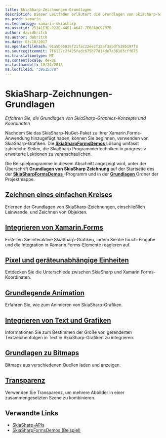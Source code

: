 ```yaml
---
title: SkiaSharp-Zeichnungen-Grundlagen
description: Dieser Leitfaden erläutert die Grundlagen von SkiaSharp-Graphics-Konzepte und Koordinaten in Xamarin.Forms-Anwendungen.
ms.prod: xamarin
ms.technology: xamarin-skiasharp
ms.assetid: 25141E3E-D22E-44B1-A647-7E6FA0C9737B
author: davidbritch
ms.author: dabritch
ms.date: 03/10/2017
ms.openlocfilehash: 91a5b65836f21fac22ee2f32af3abdf538b197f8
ms.sourcegitcommit: 7f6127c2f425fadc675b77d14de7a36103cff675
ms.translationtype: MT
ms.contentlocale: de-DE
ms.lasthandoff: 10/24/2018
ms.locfileid: "39615378"
---
```

# <a name="skiasharp-drawing-basics"></a>SkiaSharp-Zeichnungen-Grundlagen

_Erfahren Sie, die Grundlagen von SkiaSharp-Graphics-Konzepte und Koordinaten_

Nachdem Sie das SkiaSharp-NuGet-Paket zu Ihrer Xamarin.Forms-Anwendung hinzugefügt haben, können Sie beginnen, verwenden von SkiaSharp-Grafiken. Die [ **SkiaSharpFormsDemos** ](https://developer.xamarin.com/samples/xamarin-forms/SkiaSharpForms/Demos/) Lösung umfasst zahlreiche Seiten, die SkiaSharp Programmiertechniken in progressiv erweiterte Lektionen zu veranschaulichen.

Die Beispielprogramme in diesem Abschnitt angezeigt wird, unter der Überschrift **Grundlagen von SkiaSharp Zeichnung** auf der Startseite des der [ **SkiaSharpFormsDemos** ](https://developer.xamarin.com/samples/xamarin-forms/SkiaSharpForms/Demos/) -Programm und in der [ **Grundlagen** ](https://github.com/xamarin/xamarin-forms-samples/tree/master/SkiaSharpForms/Demos/Demos/SkiaSharpFormsDemos/Basics) Ordner der Projektmappe.

## <a name="drawing-a-simple-circlecirclemd"></a>[Zeichnen eines einfachen Kreises](circle.md)

Erlernen der Grundlagen von SkiaSharp-Zeichnungen, einschließlich Leinwände, und Zeichnen von Objekten.

## <a name="integrating-with-xamarinformsintegrationmd"></a>[Integrieren von Xamarin.Forms](integration.md)

Erstellen Sie interaktive SkiaSharp-Grafiken, indem Sie die touch-Eingabe und die Integration in Xamarin.Forms-Elemente reagieren auf.

## <a name="pixels-and-device-independent-unitspixelsmd"></a>[Pixel und geräteunabhängige Einheiten](pixels.md)

Entdecken Sie die Unterschiede zwischen SkiaSharp und Xamarin.Forms-Koordinaten.

## <a name="basic-animationanimationmd"></a>[Grundlegende Animation](animation.md)

Erfahren Sie, wie zum Animieren von SkiaSharp-Grafiken.

## <a name="integrating-text-and-graphicstextmd"></a>[Integrieren von Text und Grafiken](text.md)

Informationen Sie zum Bestimmen der Größe von gerenderten Textzeichenfolgen in Text in SkiaSharp-Grafiken zu integrieren.

## <a name="bitmap-basicsbitmapsmd"></a>[Grundlagen zu Bitmaps](bitmaps.md)

Bitmaps aus verschiedenen Quellen laden und anzeigen.

## <a name="transparencytransparencymd"></a>[Transparenz](transparency.md)

Verwenden Sie Transparenz, um mehrere Abbilder in einer zusammengesetzten Szene zu kombinieren.

## <a name="related-links"></a>Verwandte Links

- [SkiaSharp-APIs](https://docs.microsoft.com/dotnet/api/skiasharp)
- [SkiaSharpFormsDemos (Beispiel)](https://developer.xamarin.com/samples/xamarin-forms/SkiaSharpForms/Demos/)
